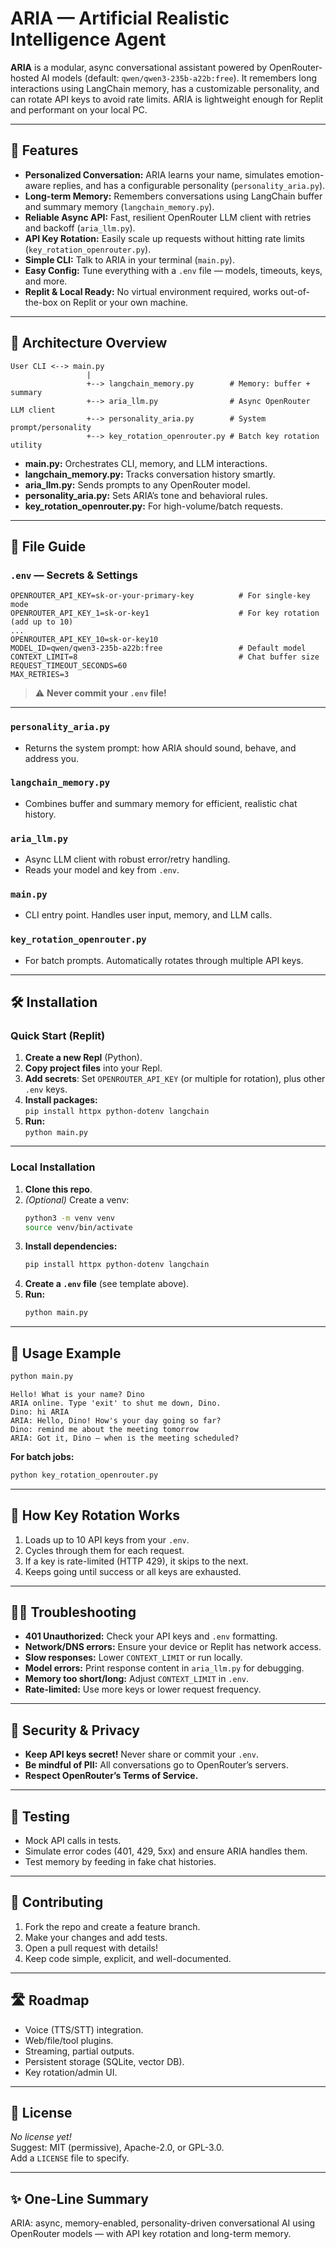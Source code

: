 # ARIA — Artificial Realistic Intelligence Agent

**ARIA** is a modular, async conversational assistant powered by OpenRouter-hosted AI models (default: `qwen/qwen3-235b-a22b:free`). It remembers long interactions using LangChain memory, has a customizable personality, and can rotate API keys to avoid rate limits. ARIA is lightweight enough for Replit and performant on your local PC.

---

## 🚀 Features

- **Personalized Conversation:** ARIA learns your name, simulates emotion-aware replies, and has a configurable personality (`personality_aria.py`).
- **Long-term Memory:** Remembers conversations using LangChain buffer and summary memory (`langchain_memory.py`).
- **Reliable Async API:** Fast, resilient OpenRouter LLM client with retries and backoff (`aria_llm.py`).
- **API Key Rotation:** Easily scale up requests without hitting rate limits (`key_rotation_openrouter.py`).
- **Simple CLI:** Talk to ARIA in your terminal (`main.py`).
- **Easy Config:** Tune everything with a `.env` file — models, timeouts, keys, and more.
- **Replit & Local Ready:** No virtual environment required, works out-of-the-box on Replit or your own machine.

---

## 🧩 Architecture Overview

```
User CLI <--> main.py
                 |
                 +--> langchain_memory.py        # Memory: buffer + summary
                 +--> aria_llm.py                # Async OpenRouter LLM client
                 +--> personality_aria.py        # System prompt/personality
                 +--> key_rotation_openrouter.py # Batch key rotation utility
```

- **main.py:** Orchestrates CLI, memory, and LLM interactions.
- **langchain_memory.py:** Tracks conversation history smartly.
- **aria_llm.py:** Sends prompts to any OpenRouter model.
- **personality_aria.py:** Sets ARIA’s tone and behavioral rules.
- **key_rotation_openrouter.py:** For high-volume/batch requests.

---

## 📄 File Guide

### `.env` — Secrets & Settings
```env
OPENROUTER_API_KEY=sk-or-your-primary-key          # For single-key mode
OPENROUTER_API_KEY_1=sk-or-key1                    # For key rotation (add up to 10)
...
OPENROUTER_API_KEY_10=sk-or-key10
MODEL_ID=qwen/qwen3-235b-a22b:free                 # Default model
CONTEXT_LIMIT=8                                    # Chat buffer size
REQUEST_TIMEOUT_SECONDS=60
MAX_RETRIES=3
```
> ⚠️ **Never commit your `.env` file!**

---

### `personality_aria.py`
- Returns the system prompt: how ARIA should sound, behave, and address you.

### `langchain_memory.py`
- Combines buffer and summary memory for efficient, realistic chat history.

### `aria_llm.py`
- Async LLM client with robust error/retry handling.
- Reads your model and key from `.env`.

### `main.py`
- CLI entry point. Handles user input, memory, and LLM calls.

### `key_rotation_openrouter.py`
- For batch prompts. Automatically rotates through multiple API keys.

---

## 🛠️ Installation

### Quick Start (Replit)

1. **Create a new Repl** (Python).
2. **Copy project files** into your Repl.
3. **Add secrets**: Set `OPENROUTER_API_KEY` (or multiple for rotation), plus other `.env` keys.
4. **Install packages:**  
   `pip install httpx python-dotenv langchain`
5. **Run:**  
   `python main.py`

---

### Local Installation

1. **Clone this repo**.
2. *(Optional)* Create a venv:
   ```bash
   python3 -m venv venv
   source venv/bin/activate
   ```
3. **Install dependencies:**
   ```bash
   pip install httpx python-dotenv langchain
   ```
4. **Create a `.env` file** (see template above).
5. **Run:**
   ```bash
   python main.py
   ```

---

## 💬 Usage Example

```bash
python main.py
```

```
Hello! What is your name? Dino
ARIA online. Type 'exit' to shut me down, Dino.
Dino: hi ARIA
ARIA: Hello, Dino! How's your day going so far?
Dino: remind me about the meeting tomorrow
ARIA: Got it, Dino — when is the meeting scheduled?
```

**For batch jobs:**
```bash
python key_rotation_openrouter.py
```

---

## 🔄 How Key Rotation Works

1. Loads up to 10 API keys from your `.env`.
2. Cycles through them for each request.
3. If a key is rate-limited (HTTP 429), it skips to the next.
4. Keeps going until success or all keys are exhausted.

---

## 🧑‍🔬 Troubleshooting

- **401 Unauthorized:** Check your API keys and `.env` formatting.
- **Network/DNS errors:** Ensure your device or Replit has network access.
- **Slow responses:** Lower `CONTEXT_LIMIT` or run locally.
- **Model errors:** Print response content in `aria_llm.py` for debugging.
- **Memory too short/long:** Adjust `CONTEXT_LIMIT` in `.env`.
- **Rate-limited:** Use more keys or lower request frequency.

---

## 🔐 Security & Privacy

- **Keep API keys secret!** Never share or commit your `.env`.
- **Be mindful of PII:** All conversations go to OpenRouter’s servers.
- **Respect OpenRouter’s Terms of Service.**

---

## 🧪 Testing

- Mock API calls in tests.
- Simulate error codes (401, 429, 5xx) and ensure ARIA handles them.
- Test memory by feeding in fake chat histories.

---

## 🤝 Contributing

1. Fork the repo and create a feature branch.
2. Make your changes and add tests.
3. Open a pull request with details!
4. Keep code simple, explicit, and well-documented.

---

## 🛣️ Roadmap

- Voice (TTS/STT) integration.
- Web/file/tool plugins.
- Streaming, partial outputs.
- Persistent storage (SQLite, vector DB).
- Key rotation/admin UI.

---

## 📄 License

_No license yet!_  
Suggest: MIT (permissive), Apache-2.0, or GPL-3.0.  
Add a `LICENSE` file to specify.

---

## ✨ One-Line Summary

ARIA: async, memory-enabled, personality-driven conversational AI using OpenRouter models — with API key rotation and long-term memory.
 
